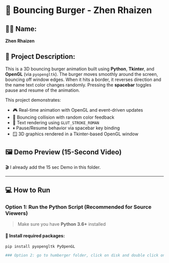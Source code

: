 # 🍔 Bouncing Burger - Zhen Rhaizen

## 👨‍💻 Name:
**Zhen Rhaizen**

## 🎯 Project Description:
This is a 3D bouncing burger animation built using **Python**, **Tkinter**, and **OpenGL** (via `pyopengltk`). The burger moves smoothly around the screen, bouncing off window edges. When it hits a border, it reverses direction and the name text color changes randomly. Pressing the **spacebar** toggles pause and resume of the animation.

This project demonstrates:
- 🎮 Real-time animation with OpenGL and event-driven updates
- 🔁 Bouncing collision with random color feedback
- 🧠 Text rendering using `GLUT_STROKE_ROMAN`
- ⏸ Pause/Resume behavior via spacebar key binding
- 🪟 3D graphics rendered in a Tkinter-based OpenGL window

## 🖼 Demo Preview (15-Second Video)
🎬 I already add the 15 sec Demo in this folder.

---

## 💻 How to Run

### Option 1: Run the Python Script (Recommended for Source Viewers)
> Make sure you have **Python 3.6+** installed

#### 🧰 Install required packages:
```bash
pip install pyopengltk PyOpenGL

### Option 2: go to humberger folder, click on disk and double click on humberger.exe
